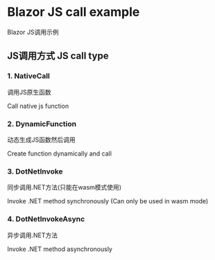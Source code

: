 # Blazor JS call example

Blazor JS调用示例

## JS调用方式 JS call type

### 1. NativeCall

调用JS原生函数

Call native js function


### 2. DynamicFunction 

动态生成JS函数然后调用

Create function dynamically and call


### 3. DotNetInvoke

同步调用.NET方法(只能在wasm模式使用)

Invoke .NET method synchronously (Can only be used in wasm mode)


### 4. DotNetInvokeAsync

异步调用.NET方法

Invoke .NET method asynchronously